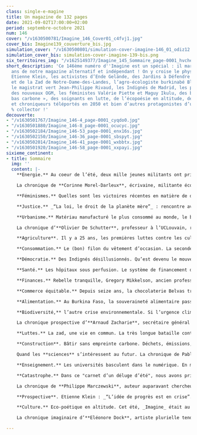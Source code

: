 ```yaml
---
class: single-e-magine
title: Un magazine de 132 pages
date: 2021-09-02T17:00:00+02:00
period: septembre-octobre 2021
num: 146
cover: "/v1630500781/Imagine_146_Cover01_c4fvj1.jpg"
cover_bis: Imagine139_couverture_bis.jpg
simulation_cover: "/v1630500801/simulation-cover-imagine-146_01_odiz12.png"
simulation_cover_bis: simulation-cover-imagine-139-bis.png
six_territoires_img: "/v1625149377/Imagine_145_Sommaire_page-0001_hvchem.jpg"
short_description: 'Ce 146ème numéro d''Imagine est un spécial : il marque les 25
  ans de notre magazine alternatif et indépendant ! On y croise le physicien et philosophe
  Etienne Klein, les activistes d’Ende Gelände, des Jardins à Défendre d’Aubervilliers
  et de la Zad de Notre-Dame-des-Landes, l’agro-écologiste burkinabé Blandine Sankara,
  le magistrat vert Jean-Philippe Rivaud, les Indignés de Madrid, les pourfendeurs
  des nouveaux OGM, les féministes Valérie Piette et Maguy Ikulu, des bâtisseurs «
  bas carbone », des soignants en lutte, de l’écopoésie en altitude, des chroniqueuses
  et chroniqueurs téléportés en 2050 et bien d’autres protagonistes d’un numéro 100
  % collector !'
decouverte:
- "/v1630501767/Imagine_146-4_page-0001_cyqdo0.jpg"
- "/v1630501880/Imagine_146-8_page-0001_ocucyc.jpg"
- "/v1630502184/Imagine_146-53_page-0001_enx16s.jpg"
- "/v1630502150/Imagine_146-36_page-0001_sbspyt.jpg"
- "/v1630502014/Imagine_146-41_page-0001_wxbbtx.jpg"
- "/v1630501920/Imagine_146-58_page-0001_xxpayi.jpg"
sixieme_continent:
- title: Sommaire
  img: ''
  content: |-
    **Energie.** Au coeur de l’été, deux mille jeunes militants ont pris pour cible, pacifiquement, un projet de terminal gazier dans le Nord de l’Allemagne. Le mouvement de désobéissance citoyenne « Ende Gelände » rejette tout compromis face aux nouvelles infrastructures d’énergie fossile. La transition passe par la solidarité avec les populations « victimes » du gaz de schiste. Reportage.

    La chronique de **Corinne Morel-Darleux**, écrivaine, militante écosocialiste, autrice de _Plutôt couler en beauté que flotter sans grâce_ et de _Là où le feu et l’ours (Libertalia)_.

    **Féminismes.** Quelles sont les victoires récentes en matière de droits des femmes ? Qu’est-ce que l’antiracisme peut apprendre au féminisme ? Y a-t-il des divergences entre les différentes vagues féministes ? Imagine a croisé les regards de deux féministes issues d’horizons très différents : **Valérie Piette**, historienne (ULB) et doyenne de la faculté de Philosophie et sociales, et **Maguy Ikulu**, chargée de plaidoyer chez Bepax et militante intersectionnelle et décoloniale.

    **Justice.** _“La loi, le droit de la planète mère”_ : rencontre avec Jean-Philippe Rivaud cofondateur, en juin dernier, de l’Association française des magistrats pour le droit de l’environnement et qui incarne ces générations de juges qui ont pris la mesure de l’urgence écologique.

    **Urbanisme.** Matériau manufacturé le plus consommé au monde, le béton fragilise la biodiversité et rend les territoires vulnérables à une série d’événements météorologiques plus intenses et fréquents. En banlieue parisienne, il engloutira bientôt les presque centenaires jardins ouvriers d’Aubervilliers… Mais c’est sans compter sur la résistance imposée par le premier “Jardin à Défendre” de France. Reportage.

    La chronique d’**Olivier De Schutter**, professeur à l’UCLouvain, rapporteur spécial de l’ONU sur l’extrême pauvreté et les droits de l’homme.

    **Agriculture**. Il y a 25 ans, les premières luttes contre les cultures d’organismes génétiquement modifiés s’enracinaient en Europe. Un quart de siècle plus tard, les OGM refont surface à travers les techniques « d’édition génomique » et de « forçage génétique». Un nouveau combat s’organise face à l’industrie agro-chimique qui prône une déréglementation risquée pour la santé et l’environnement.

    **Consommation.** Le (bon) filon du vêtement d’occasion. La seconde main est aussi vieille que la mode… Mais sa valorisation sociale est très récente dans nos sociétés du Nord. Les plateformes d’e-commerce et les grandes enseignes bouleversent aujourd’hui un marché historiquement porté par des entreprises soutenant des projets sociaux. Une industrie soi-disant durable qui pousse à la surconsommation des vêtements d’occasion.

    **Démocratie.** Des Indignés désillusionnés. Qu’est devenu le mouvement des Indignés né à Madrid en 2011 et qui s’est transformé ensuite en parti politique ? _Imagine_ est retourné dans la capitale espagnole, pour prendre la mesure de cet héritage citoyen.

    **Santé.** Les hôpitaux sous perfusion. Le système de financement de nos hôpitaux est arrivé en bout de course : il incite aujourd’hui ces institutions à entrer en concurrence les unes avec les autres, à multiplier les actes médicaux, à courir après toujours plus de patients, priés de rester de moins en moins longtemps… Avec (entre autres) pour conséquence une augmentation des inégalités entre patients, soignants et hôpitaux.

    **Finances.** Rebelle tranquille, Gregory Mikkelson, ancien professeur d’économie écologique, a démissionné de l’université McGill, à Montréal, pour des motifs éthiques. Ses dernières recherches éclairent les liens entre le désinvestissement fossile des universités, leur classement international et la fuite en avant d’un modèle de croissance à bout de souffle.

    **Commerce équitable.** Depuis seize ans, la chocolaterie Belvas trace un chemin exemplaire dans le domaine de l’équité sociale et de la durabilité forte. Relocaliser une partie de la transformation du cacao en Afrique est son nouveau défi stratégique. Rencontre avec Thierry Noesen, fondateur de l'entreprise.

    **Alimentation.** Au Burkina Faso, la souveraineté alimentaire passera par une plus grande autonomie des femmes, la déconstruction d’idées reçues liées à la colonisation et la pratique de l’agro-écologie. C’est le combat que mène Blandine Sankara, fondatrice de la ferme Yelemani, invitée d’honneur au festival Alimenterre et sœur de Thomas Sankara, président burkinabé assassiné. _Imagine_ l’a rencontrée pour parler du droit des peuples à décider de leur alimentation.

    **Biodiversité,** l’autre crise environnementale. Si l’urgence climatique est désormais sur toutes les lèvres, l’érosion de la biodiversité peine encore à faire la Une. Et à faire bouger les foules. Pourquoi ? Et comment visibiliser cet enjeu ? La prise de conscience devra être rapide : pour les scientifiques, les crises climatiques et de la biodiversité doivent d’ores et déjà être traitées comme un tout.

    La chronique prospective d’**Arnaud Zacharie**, secrétaire général du CNCD 11.11.11, qui se transpose en 2050 dans un monde sans carbone et sans pauvreté.

    **Luttes.** La zad, une vie en commun. La très longue bataille contre l’implantation d’un aéroport à Notre Dame des Landes, près de Nantes, puis les conflits internes ont laissé bien des traces auprès des premiers zadistes. Aujourd'hui, éloignés de l’attention médiatique et des assauts de la police, ils sont encore quelques centaines à tenter d’inventer une autre façon de vivre, en commun, un autre rapport au monde, sans prédation. Voyage dans une utopie (presque) réalisée.

    **Construction**. Bâtir sans empreinte carbone. Déchets, émissions, usage des ressources, le secteur de la construction est dans le rouge sur bien des points. Eco-construction, matériaux bio ou géo-sourcés, des alternatives positives et crédibles sont pourtant prêtes à être mises en œuvre plus largement. Visite de chantier.

    Quand les **sciences** s’intéressent au futur. La chronique de Pablo Servigne et Raphaël Stevens, chercheurs indépendants, experts en études prospectives et co-auteurs notamment de _Comment tout peut s’effondrer._

    **Enseignement.** Les universités basculent dans le numérique. En mars 2020, un nombre élevé d’universités et hautes écoles basculaient dans un laps de temps extrêmement court vers un enseignement 100 % virtuel. Désormais, l’e-learning est entré dans les mœurs, avec son lot d’effets positifs et délétères. A la veille de la rentrée, _Imagine_ s’est penché sur cette digitalisation à l'œuvre bien avant la crise sanitaire.

    **Catastrophe.** Dans ce "carnet d’un déluge d’été", nous avons pris le parti de raconter de manière intimiste et subjective, ces intempéries qui ont ravagé toute une région et touché de près la rédaction d’_Imagine_, des proches, notre imprimerie… Un récit accompagné par les images du photographe liégeois Goldo / Dominique Houcmant, frappé lui aussi de plein fouet par cette crue exceptionnelle qui (re)pose frontalement le débat sur notre manière d’habiter et de coloniser les territoires en Wallonie et ailleurs.

    La chronique de **Philippe Marczewski**, auteur auparavant chercheur et libraire. Finaliste du Prix Rossel 2019 avec _Blues pour trois tombes et un fantôme_ (Inculte). Une ritournelle futuriste, au milieu des algues vertes et des usines flottantes.

    **Prospective**. Etienne Klein : _“L’idée de progrès est en crise”._ Dans un grand entretien de six pages, le physicien et philosophe français spécialiste du temps nous propose de dépasser le présentisme pour se projeter vers un avenir _“vu comme une promesse”._ Un dialogue riche et fécond avec l’animateur de _La conversation scientifique_, sur France Culture.

    **Culture.** Eco-poétique en altitude. Cet été, _Imagine_ était au festival Le murmure du monde où, entre un dialogue poétique avec des vaches et un atelier d’écriture en montagne, des auteurs et des artistes ont investi les territoires et fraternisé avec le vivant. Reportage-découverte autour de l’écopoétique, discipline nouvelle qui sert à développer _"une attention sensible à tout ce qui nous entoure"._

    La chronique imaginaire d’**Eléonore Dock**, artiste plurielle tendance écoféministe, du collectif L-Slam, qui danse avec les arbres le 11 avril 2046.

---
```

